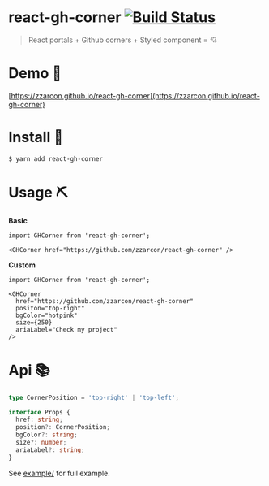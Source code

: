 # react-gh-corner [![Build Status](https://travis-ci.org/zzarcon/react-gh-corner.svg?branch=master)](https://travis-ci.org/zzarcon/react-gh-corner)
> React portals + Github corners + Styled component = 💘

# Demo 🍿

[https://zzarcon.github.io/react-gh-corner](https://zzarcon.github.io/react-gh-corner)

# Install 🚀

```
$ yarn add react-gh-corner
```

# Usage ⛏

**Basic** 

```tsx
import GHCorner from 'react-gh-corner';

<GHCorner href="https://github.com/zzarcon/react-gh-corner" />
```

**Custom**

```tsx
import GHCorner from 'react-gh-corner';

<GHCorner
  href="https://github.com/zzarcon/react-gh-corner"
  positon="top-right"
  bgColor="hotpink"
  size={250}
  ariaLabel="Check my project"
/>
```

# Api 📚

```ts
type CornerPosition = 'top-right' | 'top-left';

interface Props {
  href: string;
  position?: CornerPosition;
  bgColor?: string;
  size?: number;
  ariaLabel?: string;
}
```

See [example/](https://github.com/zzarcon/react-gh-corner/tree/master/example) for full example.
